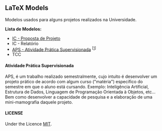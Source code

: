 ## LaTeX Models
Modelos usados para alguns projetos realizados na Universidade.

**Lista de Modelos:**
- [IC - Proposta de Projeto](https://github.com/fcschmidt/latex-models/tree/master/ic-pre-projeto-model)
- IC - Relatório
- [APS - Atividade Prática Supervisionada](https://github.com/fcschmidt/latex-models/tree/master/aps-model) <sup>[[1](#atividade-prática-supervisionada)]</sup>
- TCC



#### Atividade Prática Supervisionada
APS, é um trabalho realizado semestralmente, cujo intuito é desenvolver um projeto prático de acordo com algum curso ("matéria") especifico do semestre em que o aluno está cursando. Exemplo: Inteligência Artificial, Estrutura de Dados, Linguagem de Programação Orientada à Objetos, etc...
Bem como desenvolver a capacidade de pesquisa e a elaboração de uma mini-mamografia daquele projeto.



#### LICENSE
Under the Licence [MIT](https://opensource.org/licenses/MIT).